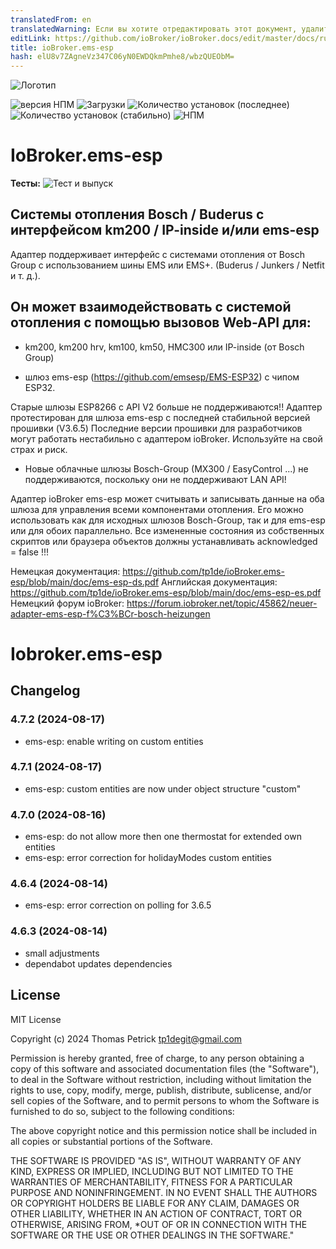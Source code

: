 ```yaml
---
translatedFrom: en
translatedWarning: Если вы хотите отредактировать этот документ, удалите поле «translationFrom», в противном случае этот документ будет снова автоматически переведен
editLink: https://github.com/ioBroker/ioBroker.docs/edit/master/docs/ru/adapterref/iobroker.ems-esp/README.md
title: ioBroker.ems-esp
hash: elU8v7ZAgneVz347C06yN0EWDQkmPmhe8/wbzQUEObM=
---
```

![Логотип](../../../en/adapterref/iobroker.ems-esp/admin/ems-esp.png)

![версия НПМ](https://img.shields.io/npm/v/iobroker.ems-esp.svg)
![Загрузки](https://img.shields.io/npm/dm/iobroker.ems-esp.svg)
![Количество установок (последнее)](https://iobroker.live/badges/ems-esp-installed.svg)
![Количество установок (стабильно)](https://iobroker.live/badges/ems-esp-stable.svg)
![НПМ](https://nodei.co/npm/iobroker.ems-esp.png?downloads=true)

# IoBroker.ems-esp
**Тесты:** ![Тест и выпуск](https://github.com/tp1de/ioBroker.ems-esp/workflows/Test%20and%20Release/badge.svg)

## Системы отопления Bosch / Buderus с интерфейсом km200 / IP-inside и/или ems-esp
Адаптер поддерживает интерфейс с системами отопления от Bosch Group с использованием шины EMS или EMS+.
(Buderus / Junkers / Netfit и т. д.).

## Он может взаимодействовать с системой отопления с помощью вызовов Web-API для:
* km200, km200 hrv, km100, km50, HMC300 или IP-inside (от Bosch Group)

* шлюз ems-esp (https://github.com/emsesp/EMS-ESP32) с чипом ESP32.

Старые шлюзы ESP8266 с API V2 больше не поддерживаются!! Адаптер протестирован для шлюза ems-esp с последней стабильной версией прошивки (V3.6.5) Последние версии прошивки для разработчиков могут работать нестабильно с адаптером ioBroker. Используйте на свой страх и риск.

* Новые облачные шлюзы Bosch-Group (MX300 / EasyControl ...) не поддерживаются, поскольку они не поддерживают LAN API!

Адаптер ioBroker ems-esp может считывать и записывать данные на оба шлюза для управления всеми компонентами отопления.
Его можно использовать как для исходных шлюзов Bosch-Group, так и для ems-esp или для обоих параллельно.
Все измененные состояния из собственных скриптов или браузера объектов должны устанавливать acknowledged = false !!!

Немецкая документация: https://github.com/tp1de/ioBroker.ems-esp/blob/main/doc/ems-esp-ds.pdf Английская документация: https://github.com/tp1de/ioBroker.ems-esp/blob/main/doc/ems-esp-es.pdf Немецкий форум ioBroker: https://forum.iobroker.net/topic/45862/neuer-adapter-ems-esp-f%C3%BCr-bosch-heizungen

# Iobroker.ems-esp

## Changelog
<!--
	Placeholder for the next version (at the beginning of the line):
	### **WORK IN PROGRESS**
-->
### 4.7.2 (2024-08-17)
* ems-esp: enable writing on custom entities

### 4.7.1 (2024-08-17)
* ems-esp: custom entities are now under object structure "custom"

### 4.7.0 (2024-08-16)
* ems-esp: do not allow more then one thermostat for extended own entities
* ems-esp: error correction for holidayModes custom entities

### 4.6.4 (2024-08-14)
* ems-esp: error correction on polling for 3.6.5

### 4.6.3 (2024-08-14)
* small adjustments
* dependabot updates dependencies

## License
MIT License

Copyright (c) 2024 Thomas Petrick <tp1degit@gmail.com>

Permission is hereby granted, free of charge, to any person obtaining a copy
of this software and associated documentation files (the "Software"), to deal
in the Software without restriction, including without limitation the rights
to use, copy, modify, merge, publish, distribute, sublicense, and/or sell
copies of the Software, and to permit persons to whom the Software is
furnished to do so, subject to the following conditions:

The above copyright notice and this permission notice shall be included in all
copies or substantial portions of the Software.

THE SOFTWARE IS PROVIDED "AS IS", WITHOUT WARRANTY OF ANY KIND, EXPRESS OR
IMPLIED, INCLUDING BUT NOT LIMITED TO THE WARRANTIES OF MERCHANTABILITY,
FITNESS FOR A PARTICULAR PURPOSE AND NONINFRINGEMENT. IN NO EVENT SHALL THE
AUTHORS OR COPYRIGHT HOLDERS BE LIABLE FOR ANY CLAIM, DAMAGES OR OTHER
LIABILITY, WHETHER IN AN ACTION OF CONTRACT, TORT OR OTHERWISE, ARISING FROM,
*OUT OF OR IN CONNECTION WITH THE SOFTWARE OR THE USE OR OTHER DEALINGS IN THE
SOFTWARE."
